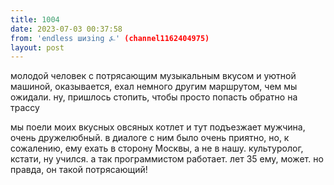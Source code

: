 ```yaml
---
title: 1004
date: 2023-07-03 00:37:58
from: 'endless шизing ⍼' (channel1162404975)
layout: post
---
```


молодой человек с потрясающим музыкальным вкусом и уютной машиной, оказывается, ехал немного другим маршрутом, чем мы ожидали. ну, пришлось стопить, чтобы просто попасть обратно на трассу

мы поели моих вкусных овсяных котлет и тут подъезжает мужчина, очень дружелюбный. в диалоге с ним было очень приятно, но, к сожалению, ему ехать в сторону Москвы, а не в нашу. культуролог, кстати, ну учился. а так программистом работает. лет 35 ему, может. но правда, он такой потрясающий!

